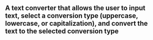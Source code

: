 ## A text converter that allows the user to input text, select a conversion type (uppercase, lowercase, or capitalization), and convert the text to the selected conversion type
